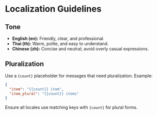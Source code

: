 # Localization Guidelines

## Tone

- **English (en):** Friendly, clear, and professional.
- **Thai (th):** Warm, polite, and easy to understand.
- **Chinese (zh):** Concise and neutral; avoid overly casual expressions.

## Pluralization

Use a `{count}` placeholder for messages that need pluralization. Example:

```json
{
  "item": "{{count}} item",
  "item_plural": "{{count}} items"
}
```

Ensure all locales use matching keys with `{count}` for plural forms.
